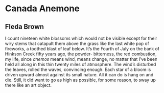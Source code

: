 # Canada Anemone
## Fleda Brown
I count nineteen white blossoms
which would not be
visible except for
their wiry stems that catapult them
above the grass like
the last white pop
of fireworks, a toothed blast
of leaf below. It’s
the Fourth of July
on the bank of Hinkson Creek
fifty years ago, the powder-
bitterness, the red
combustion, my life, since
 _anemos_ means wind, means
change, no matter
that I’ve been held all along in this
thin twenty miles of atmosphere.
The wind’s disturbed
the leaves, rolled the waves,
convincing enough. Each
star of a bloom
is driven upward almost against
its small nature. All it can do
is hang on and die.
Still, it did want to go
as high as possible,
for some reason,
to sway up there like an art object.